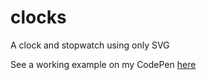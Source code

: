 # clocks
A clock and stopwatch using only SVG

See a working example on my CodePen [here](https://codepen.io/martinmolema/pen/qBLybYx?editors=1000)
